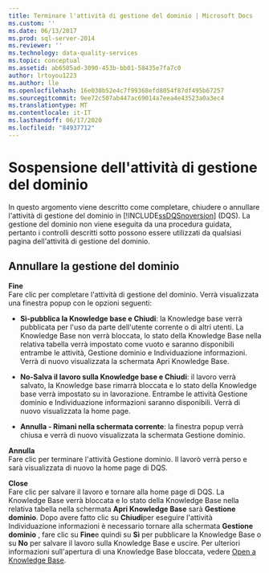 ```yaml
---
title: Terminare l'attività di gestione del dominio | Microsoft Docs
ms.custom: ''
ms.date: 06/13/2017
ms.prod: sql-server-2014
ms.reviewer: ''
ms.technology: data-quality-services
ms.topic: conceptual
ms.assetid: ab6505ad-3090-453b-bb01-58435e7fa7c0
author: lrtoyou1223
ms.author: lle
ms.openlocfilehash: 16e030b52e4c7f99368efd8054f87df495b67257
ms.sourcegitcommit: 9ee72c507ab447ac69014a7eea4e43523a0a3ec4
ms.translationtype: MT
ms.contentlocale: it-IT
ms.lasthandoff: 06/17/2020
ms.locfileid: "84937712"
---
```

# <a name="end-the-domain-management-activity"></a>Sospensione dell'attività di gestione del dominio
  In questo argomento viene descritto come completare, chiudere o annullare l'attività di gestione del dominio in [!INCLUDE[ssDQSnoversion](../includes/ssdqsnoversion-md.md)] (DQS). La gestione del dominio non viene eseguita da una procedura guidata, pertanto i controlli descritti sotto possono essere utilizzati da qualsiasi pagina dell'attività di gestione del dominio.  
  
## <a name="end-domain-management"></a>Annullare la gestione del dominio  
 **Fine**  
 Fare clic per completare l'attività di gestione del dominio. Verrà visualizzata una finestra popup con le opzioni seguenti:  
  
-   **Sì-pubblica la Knowledge base e Chiudi**: la Knowledge base verrà pubblicata per l'uso da parte dell'utente corrente o di altri utenti. La Knowledge Base non verrà bloccata, lo stato della Knowledge Base nella relativa tabella verrà impostato come vuoto e saranno disponibili entrambe le attività, Gestione dominio e Individuazione informazioni. Verrà di nuovo visualizzata la schermata Apri Knowledge Base.  
  
-   **No-Salva il lavoro sulla Knowledge base e Chiudi**: il lavoro verrà salvato, la Knowledge base rimarrà bloccata e lo stato della Knowledge base verrà impostato su in lavorazione. Entrambe le attività Gestione dominio e Individuazione informazioni saranno disponibili. Verrà di nuovo visualizzata la home page.  
  
-   **Annulla - Rimani nella schermata corrente**: la finestra popup verrà chiusa e verrà di nuovo visualizzata la schermata Gestione dominio.  
  
 **Annulla**  
 Fare clic per terminare l'attività Gestione dominio. Il lavorò verrà perso e sarà visualizzata di nuovo la home page di DQS.  
  
 **Close**  
 Fare clic per salvare il lavoro e tornare alla home page di DQS. La Knowledge Base verrà bloccata e lo stato della Knowledge Base nella relativa tabella nella schermata **Apri Knowledge Base** sarà **Gestione dominio**. Dopo avere fatto clic su **Chiudi**per eseguire l'attività Individuazione informazioni è necessario tornare alla schermata **Gestione dominio** , fare clic su **Fine**e quindi su **Sì** per pubblicare la Knowledge Base o su **No** per salvare il lavoro sulla Knowledge Base e uscire.  Per ulteriori informazioni sull'apertura di una Knowledge Base bloccata, vedere [Open a Knowledge Base](../../2014/data-quality-services/open-a-knowledge-base.md).  
  
  

